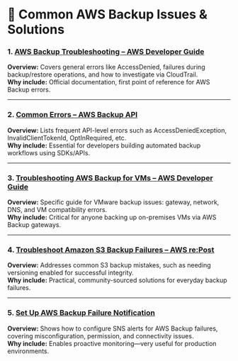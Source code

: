 
# 🔧 Common AWS Backup Issues & Solutions

### 1. [AWS Backup Troubleshooting – AWS Developer Guide](https://docs.aws.amazon.com/aws-backup/latest/devguide/troubleshooting.html)  
**Overview:** Covers general errors like AccessDenied, failures during backup/restore operations, and how to investigate via CloudTrail.  
**Why include:** Official documentation, first point of reference for AWS Backup errors. 

---

### 2. [Common Errors – AWS Backup API](https://docs.aws.amazon.com/aws-backup/latest/devguide/CommonErrors.html)  
**Overview:** Lists frequent API-level errors such as AccessDeniedException, InvalidClientTokenId, OptInRequired, etc.  
**Why include:** Essential for developers building automated backup workflows using SDKs/APIs. 

---

### 3. [Troubleshooting AWS Backup for VMs – AWS Developer Guide](https://docs.aws.amazon.com/aws-backup/latest/devguide/vm-troubleshooting.html)  
**Overview:** Specific guide for VMware backup issues: gateway, network, DNS, and VM compatibility errors.  
**Why include:** Critical for anyone backing up on-premises VMs via AWS Backup gateways. 

---

### 4. [Troubleshoot Amazon S3 Backup Failures – AWS re:Post](https://repost.aws/knowledge-center/backup-s3-backups-fail-errors)  
**Overview:** Addresses common S3 backup mistakes, such as needing versioning enabled for successful integrity.  
**Why include:** Practical, community-sourced solutions for everyday backup failures. 

---

### 5. [Set Up AWS Backup Failure Notification](https://www.aomeitech.com/cyber-data-backup/aws-backup-failure-notification-2828-rc.html)  
**Overview:** Shows how to configure SNS alerts for AWS Backup failures, covering misconfiguration, permission, and connectivity issues.  
**Why include:** Enables proactive monitoring—very useful for production environments. 
